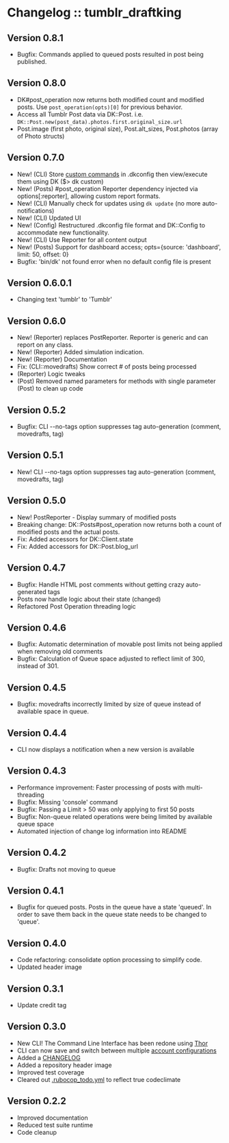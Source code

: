 # Changelog :: tumblr_draftking
## Version 0.8.1
+ Bugfix: Commands applied to queued posts resulted in post being published.

## Version 0.8.0
+ DK#post_operation now returns both modified count and modified posts. Use `post_operation(opts)[0]` for previous behavior.
+ Access all Tumblr Post data via DK::Post. i.e. `DK::Post.new(post_data).photos.first.original_size.url`
+ Post.image (first photo, original size), Post.alt_sizes, Post.photos (array of Photo structs)

## Version 0.7.0
+ New! (CLI) Store [custom commands](#custom-commands) in .dkconfig then view/execute them using DK ($> dk custom)
+ New! (Posts) #post_operation Reporter dependency injected via options[:reporter], allowing custom report formats.
+ New! (CLI) Manually check for updates using `dk update` (no more auto-notifications)
+ New! (CLI) Updated UI
+ New! (Config) Restructured .dkconfig file format and DK::Config to accommodate new functionality.
+ New! (CLI) Use Reporter for all content output
+ New! (Posts) Support for dashboard access; opts={source: 'dashboard', limit: 50, offset: 0}
+ Bugfix: 'bin/dk' not found error when no default config file is present

## Version 0.6.0.1
+ Changing text 'tumblr' to 'Tumblr'

## Version 0.6.0
+ New! (Reporter) replaces PostReporter. Reporter is generic and can report on any class.
+ New! (Reporter) Added simulation indication.
+ New! (Reporter) Documentation
+ Fix: (CLI::movedrafts) Show correct # of posts being processed
+ (Reporter) Logic tweaks
+ (Post)     Removed named parameters for methods with single parameter (Post) to clean up code

## Version 0.5.2
+ Bugfix: CLI --no-tags option suppresses tag auto-generation (comment, movedrafts, tag)

## Version 0.5.1
+ New! CLI --no-tags option suppresses tag auto-generation (comment, movedrafts, tag)

## Version 0.5.0
+ New! PostReporter - Display summary of modified posts
+ Breaking change: DK::Posts#post_operation now returns both a count of modified posts and the actual posts.
+ Fix: Added accessors for DK::Client.state
+ Fix: Added accessors for DK::Post.blog_url

## Version 0.4.7
+ Bugfix: Handle HTML post comments without getting crazy auto-generated tags
+ Posts now handle logic about their state (changed)
+ Refactored Post Operation threading logic

## Version 0.4.6
+ Bugfix: Automatic determination of movable post limits not being applied when removing old comments
+ Bugfix: Calculation of Queue space adjusted to reflect limit of 300, instead of 301.

## Version 0.4.5
+ Bugfix: movedrafts incorrectly limited by size of queue instead of available space in queue.

## Version 0.4.4
+ CLI now displays a notification when a new version is available

## Version 0.4.3
+ Performance improvement: Faster processing of posts with multi-threading
+ Bugfix: Missing 'console' command
+ Bugfix: Passing a Limit > 50 was only applying to first 50 posts
+ Bugfix: Non-queue related operations were being limited by available queue space
+ Automated injection of change log information into README

## Version 0.4.2
+ Bugfix: Drafts not moving to queue

## Version 0.4.1
+ Bugfix for queued posts.  Posts in the queue have a state 'queued'. In order to save them back in the queue state needs to be changed to 'queue'.

## Version 0.4.0
+ Code refactoring: consolidate option processing to simplify code.
+ Updated header image

## Version 0.3.1
+ Update credit tag

## Version 0.3.0
+ New CLI! The Command Line Interface has been redone using [Thor](https://github.com/erikhuda/thor)
+ CLI can now save and switch between multiple [account configurations](./README.md#configured-accounts)
+ Added a [CHANGELOG](./CHANGELOG.md)
+ Added a repository header image
+ Improved test coverage
+ Cleared out [.rubocop_todo.yml](./.rubocop_todo.yml) to reflect true codeclimate

## Version 0.2.2
+ Improved documentation
+ Reduced test suite runtime
+ Code cleanup
